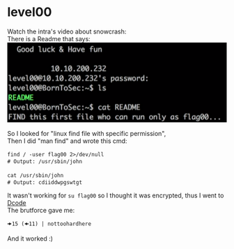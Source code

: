 # level00

Watch the intra's video about snowcrash: \
There is a Readme that says:
![IntraVideoReadMe](assets/IntraVideoReadme.png)

So I looked for "linux find file with specific permission", \
Then I did "man find" and wrote this cmd:
```
find / -user flag00 2>/dev/null
# Output: /usr/sbin/john

cat /usr/sbin/john
# Output: cdiiddwpgswtgt
```

It wasn't working for `su flag00` so I thought it was encrypted, thus I went to [Dcode](https://www.dcode.fr/caesar-cipher) \
The brutforce gave me:
```
🠞15 (🠜11) | nottoohardhere
```
And it worked :)
